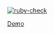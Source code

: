 [![ruby-check](https://github.com/SaenkoJr/rails-project-lvl2/actions/workflows/ruby-check.yml/badge.svg)](https://github.com/SaenkoJr/rails-project-lvl2/actions/workflows/ruby-check.yml)

[Demo](https://rails-project-lvl2.herokuapp.com)
